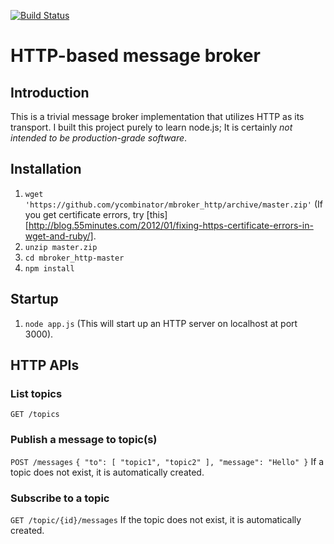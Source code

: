 [![Build Status](https://travis-ci.org/ycombinator/mbroker_http.png?branch=master)](https://travis-ci.org/ycombinator/mbroker_http)

# HTTP-based message broker

## Introduction
This is a trivial message broker implementation that utilizes HTTP as its transport. I built this project purely to learn node.js; It is certainly *not intended to be production-grade software*.

## Installation
1. `wget 'https://github.com/ycombinator/mbroker_http/archive/master.zip'` (If you get certificate errors, try [this][http://blog.55minutes.com/2012/01/fixing-https-certificate-errors-in-wget-and-ruby/].
1. `unzip master.zip`
1. `cd mbroker_http-master`
1. `npm install`

## Startup
1. `node app.js` (This will start up an HTTP server on localhost at port 3000).

## HTTP APIs
### List topics
`GET /topics`

### Publish a message to topic(s)
`POST /messages`
`{ "to": [ "topic1", "topic2" ], "message": "Hello" }`
If a topic does not exist, it is automatically created.

### Subscribe to a topic
`GET /topic/{id}/messages`
If the topic does not exist, it is automatically created.
